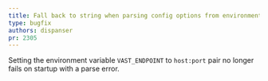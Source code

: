 ```yaml
---
title: Fall back to string when parsing config options from environment
type: bugfix
authors: dispanser
pr: 2305
---
```


Setting the environment variable `VAST_ENDPOINT` to `host:port` pair no longer
fails on startup with a parse error.

